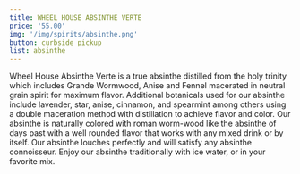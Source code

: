 ```yaml
---
title: WHEEL HOUSE ABSINTHE VERTE
price: '55.00'
img: '/img/spirits/absinthe.png'
button: curbside pickup
list: absinthe
---
```

Wheel House Absinthe Verte is a true absinthe distilled from the holy trinity which includes Grande Wormwood, Anise and Fennel macerated in neutral grain spirit for maximum flavor. Additional botanicals used for our absinthe include lavender, star, anise, cinnamon, and spearmint among others using a double maceration method with distillation to achieve flavor and color. Our absinthe is naturally colored with roman worm-wood like the absinthe of days past with a well rounded flavor that works with any mixed drink or by itself. Our absinthe louches perfectly and will satisfy any absinthe connoisseur. Enjoy our absinthe traditionally with ice water, or in your favorite mix.
